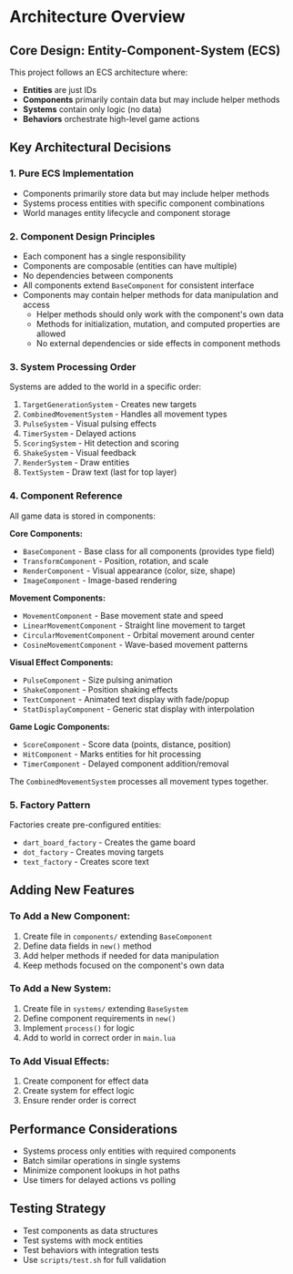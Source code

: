 # Architecture Overview

## Core Design: Entity-Component-System (ECS)

This project follows an ECS architecture where:
- **Entities** are just IDs
- **Components** primarily contain data but may include helper methods
- **Systems** contain only logic (no data)
- **Behaviors** orchestrate high-level game actions

## Key Architectural Decisions

### 1. Pure ECS Implementation
- Components primarily store data but may include helper methods
- Systems process entities with specific component combinations
- World manages entity lifecycle and component storage

### 2. Component Design Principles
- Each component has a single responsibility
- Components are composable (entities can have multiple)
- No dependencies between components
- All components extend `BaseComponent` for consistent interface
- Components may contain helper methods for data manipulation and access
  - Helper methods should only work with the component's own data
  - Methods for initialization, mutation, and computed properties are allowed
  - No external dependencies or side effects in component methods

### 3. System Processing Order
Systems are added to the world in a specific order:
1. `TargetGenerationSystem` - Creates new targets
2. `CombinedMovementSystem` - Handles all movement types
3. `PulseSystem` - Visual pulsing effects
4. `TimerSystem` - Delayed actions
5. `ScoringSystem` - Hit detection and scoring
6. `ShakeSystem` - Visual feedback
7. `RenderSystem` - Draw entities
8. `TextSystem` - Draw text (last for top layer)

### 4. Component Reference
All game data is stored in components:

**Core Components:**
- `BaseComponent` - Base class for all components (provides type field)
- `TransformComponent` - Position, rotation, and scale
- `RenderComponent` - Visual appearance (color, size, shape)
- `ImageComponent` - Image-based rendering

**Movement Components:**
- `MovementComponent` - Base movement state and speed
- `LinearMovementComponent` - Straight line movement to target
- `CircularMovementComponent` - Orbital movement around center
- `CosineMovementComponent` - Wave-based movement patterns

**Visual Effect Components:**
- `PulseComponent` - Size pulsing animation
- `ShakeComponent` - Position shaking effects
- `TextComponent` - Animated text display with fade/popup
- `StatDisplayComponent` - Generic stat display with interpolation

**Game Logic Components:**
- `ScoreComponent` - Score data (points, distance, position)
- `HitComponent` - Marks entities for hit processing
- `TimerComponent` - Delayed component addition/removal

The `CombinedMovementSystem` processes all movement types together.

### 5. Factory Pattern
Factories create pre-configured entities:
- `dart_board_factory` - Creates the game board
- `dot_factory` - Creates moving targets
- `text_factory` - Creates score text


## Adding New Features

### To Add a New Component:
1. Create file in `components/` extending `BaseComponent`
2. Define data fields in `new()` method
3. Add helper methods if needed for data manipulation
4. Keep methods focused on the component's own data

### To Add a New System:
1. Create file in `systems/` extending `BaseSystem`
2. Define component requirements in `new()`
3. Implement `process()` for logic
4. Add to world in correct order in `main.lua`

### To Add Visual Effects:
1. Create component for effect data
2. Create system for effect logic
3. Ensure render order is correct

## Performance Considerations
- Systems process only entities with required components
- Batch similar operations in single systems
- Minimize component lookups in hot paths
- Use timers for delayed actions vs polling

## Testing Strategy
- Test components as data structures
- Test systems with mock entities
- Test behaviors with integration tests
- Use `scripts/test.sh` for full validation